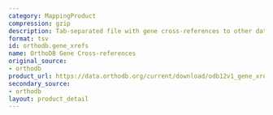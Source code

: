 ```yaml
---
category: MappingProduct
compression: gzip
description: Tab-separated file with gene cross-references to other databases
format: tsv
id: orthodb.gene_xrefs
name: OrthoDB Gene Cross-references
original_source:
- orthodb
product_url: https://data.orthodb.org/current/download/odb12v1_gene_xrefs.tab.gz
secondary_source:
- orthodb
layout: product_detail
---
```

